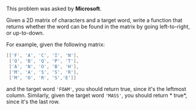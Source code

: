 This problem was asked by **Microsoft**.

Given a 2D matrix of characters and a target word, write a function that returns whether the word can be found in the matrix by going left-to-right, or up-to-down.

For example, given the following matrix:

```java
[['F', 'A', 'C', 'I', 'N'],
 ['O', 'B', 'Q', 'P', 'T'],
 ['A', 'N', 'O', 'B', 'H'],
 ['M', 'A', 'S', 'S', 'R'],
 ['M', 'O', 'R', 'S','E']]
 ```
and the target word `'FOAM'`, you should return true, since it's the leftmost column. Similarly, given the target word `'MASS'`, you should return * true*, since it's the last row.